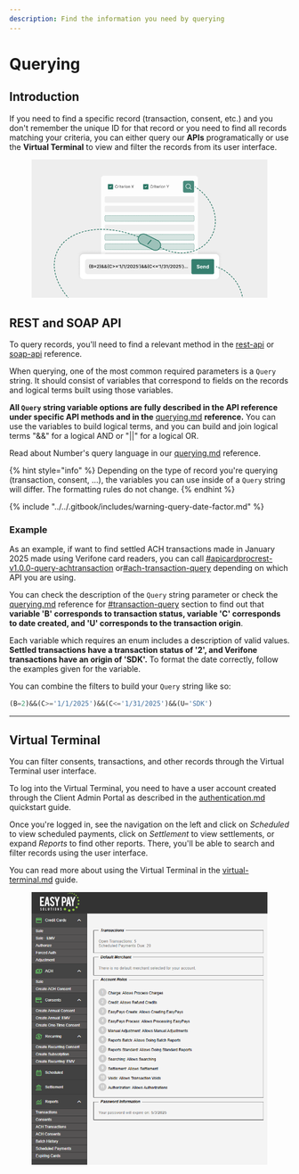 ```yaml
---
description: Find the information you need by querying
---
```


# Querying

## Introduction

If you need to find a specific record (transaction, consent, etc.) and you don't remember the unique ID for that record or you need to find all records matching your criteria, you can either query our **APIs** programatically or use the **Virtual Terminal** to view and filter the records from its user interface.

<figure><img src="../../.gitbook/assets/Querying B .png" alt=""><figcaption></figcaption></figure>



## REST and SOAP API

To query records, you'll need to find a relevant method in the [rest-api](../../api-reference/rest-api/ "mention") or [soap-api](../../api-reference/soap-api/ "mention") reference.

When querying, one of the most common required parameters is a `Query` string. It should consist of variables that correspond to fields on the records and logical terms built using those variables.&#x20;

**All `Query` string variable options are fully described in the API reference under specific API methods and in the** [querying.md](../resources/querying.md "mention") **reference.** You can use the variables to build logical terms, and you can build and join logical terms "&&" for a logical AND or "||" for a logical OR.

Read about Number's query language in our [querying.md](../resources/querying.md "mention") reference.

{% hint style="info" %}
Depending on the type of record you're querying (transaction, consent, ...), the variables you can use inside of a `Query` string will differ. The formatting rules do not change.
{% endhint %}

{% include "../../.gitbook/includes/warning-query-date-factor.md" %}



### Example

As an example, if want to find settled ACH transactions made in January 2025 made using Verifone card readers, you can call [#apicardprocrest-v1.0.0-query-achtransaction](../../api-reference/rest-api/query.md#apicardprocrest-v1.0.0-query-achtransaction "mention") or[#ach-transaction-query](../../api-reference/soap-api/ach.md#ach-transaction-query "mention") depending on which API you are using.

You can check the description of the `Query` string parameter or check the [querying.md](../resources/querying.md "mention") reference for [#transaction-query](../resources/querying.md#transaction-query "mention") section to find out that **variable 'B' corresponds to transaction status, variable 'C' corresponds to date created, and 'U' corresponds to the transaction origin**.

Each variable which requires an enum includes a description of valid values. **Settled transactions have a transaction status of '2', and Verifone transactions have an origin of 'SDK'.** To format the date correctly, follow the examples given for the variable.

You can combine the filters to build your `Query` string like so:

```sql
(B=2)&&(C>='1/1/2025')&&(C<='1/31/2025')&&(U='SDK')
```



***



## Virtual Terminal

You can filter consents, transactions, and other records through the Virtual Terminal user interface.&#x20;

To log into the Virtual Terminal, you need to have a user account created through the Client Admin Portal as described in the [authentication.md](authentication.md "mention") quickstart guide.

Once you're logged in, see the navigation on the left and click on _Scheduled_ to view scheduled payments, click on _Settlement_ to view settlements, or expand _Reports_ to find other reports. There, you'll be able to search and filter records using the user interface.

You can read more about using the Virtual Terminal in the [virtual-terminal.md](../getting-started/integration-options/virtual-terminal.md "mention") guide.

<figure><img src="../../.gitbook/assets/Virtual_Terminal.png" alt=""><figcaption></figcaption></figure>



